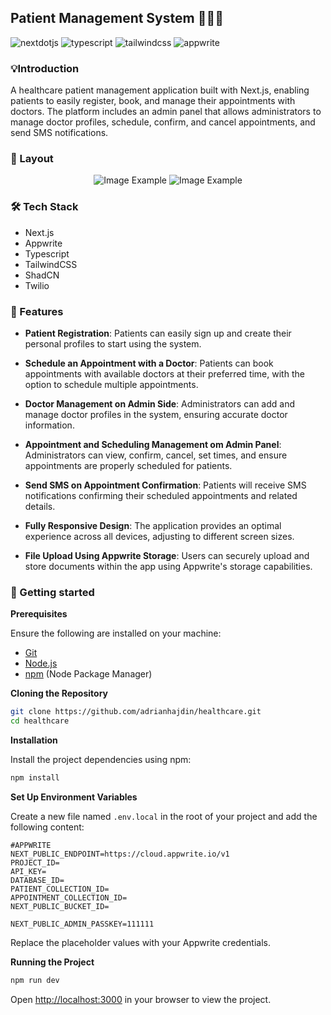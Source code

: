## Patient Management System 👨‍⚕️🏥

  <div>
    <img src="https://img.shields.io/badge/-Next_JS-black?style=for-the-badge&logoColor=white&logo=nextdotjs&color=000000" alt="nextdotjs" />
    <img src="https://img.shields.io/badge/-TypeScript-black?style=for-the-badge&logoColor=white&logo=typescript&color=3178C6" alt="typescript" />
    <img src="https://img.shields.io/badge/-Tailwind_CSS-black?style=for-the-badge&logoColor=white&logo=tailwindcss&color=06B6D4" alt="tailwindcss" />
    <img src="https://img.shields.io/badge/-Appwrite-black?style=for-the-badge&logoColor=white&logo=appwrite&color=FD366E" alt="appwrite" />
  </div>

### 💡Introduction

A healthcare patient management application built with Next.js, enabling patients to easily register, book, and manage their appointments with doctors. The platform includes an admin panel that allows administrators to manage doctor profiles, schedule, confirm, and cancel appointments, and send SMS notifications.

### 🎨 Layout

<p align="center">
    <img src="https://github.com/user-attachments/assets/25abe8b3-d55e-47dd-acfc-657b4318f525" alt="Image Example">
    <img src="https://github.com/user-attachments/assets/b883ea35-2d35-4157-9eb1-3848293bedb3" alt="Image Example">
</p>

### 🛠️ Tech Stack

- Next.js
- Appwrite
- Typescript
- TailwindCSS
- ShadCN
- Twilio

### 📝 Features

- **Patient Registration**: Patients can easily sign up and create their personal profiles to start using the system.

- **Schedule an Appointment with a Doctor**: Patients can book appointments with available doctors at their preferred time, with the option to schedule multiple appointments.

- **Doctor Management on Admin Side**: Administrators can add and manage doctor profiles in the system, ensuring accurate doctor information.

- **Appointment and Scheduling Management om Admin Panel**: Administrators can view, confirm, cancel, set times, and ensure appointments are properly scheduled for patients.

- **Send SMS on Appointment Confirmation**: Patients will receive SMS notifications confirming their scheduled appointments and related details.

- **Fully Responsive Design**: The application provides an optimal experience across all devices, adjusting to different screen sizes.

- **File Upload Using Appwrite Storage**: Users can securely upload and store documents within the app using Appwrite's storage capabilities.

### 🚀 Getting started

**Prerequisites**

Ensure the following are installed on your machine:

- [Git](https://git-scm.com/)
- [Node.js](https://nodejs.org/en)
- [npm](https://www.npmjs.com/) (Node Package Manager)

**Cloning the Repository**

```bash
git clone https://github.com/adrianhajdin/healthcare.git
cd healthcare
```

**Installation**

Install the project dependencies using npm:

```bash
npm install
```

**Set Up Environment Variables**

Create a new file named `.env.local` in the root of your project and add the following content:

```env
#APPWRITE
NEXT_PUBLIC_ENDPOINT=https://cloud.appwrite.io/v1
PROJECT_ID=
API_KEY=
DATABASE_ID=
PATIENT_COLLECTION_ID=
APPOINTMENT_COLLECTION_ID=
NEXT_PUBLIC_BUCKET_ID=

NEXT_PUBLIC_ADMIN_PASSKEY=111111
```

Replace the placeholder values with your Appwrite credentials.

**Running the Project**

```bash
npm run dev
```

Open [http://localhost:3000](http://localhost:3000) in your browser to view the project.

